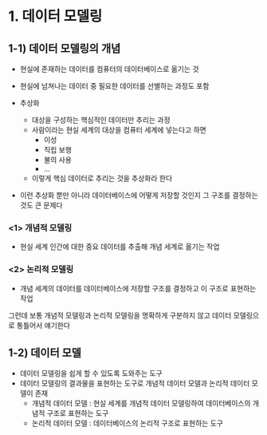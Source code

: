 # 1. 데이터 모델링

## 1-1) 데이터 모델링의 개념

- 현실에 존재하는 데이터를 컴퓨터의 데이터베이스로 옮기는 것
- 현실에 넘쳐나는 데이터 중 필요한 데이터를 선별하는 과정도 포함

- 추상화
  - 대상을 구성하는 핵심적인 데이터만 추리는 과정
  - 사람이라는 현실 세계의 대상을 컴퓨터 세계에 넣는다고 하면
    - 이성
    - 직립 보행
    - 불의 사용
    - ...
  - 이렇게 핵심 데이터로 추리는 것을 추상화라 한다
- 이런 추상화 뿐만 아니라 데이터베이스에 어떻게 저장할 것인지 그 구조를 결정하는 것도 큰 문제다

### <1> 개념적 모델링

- 현실 세계 인간에 대한 중요 데이터를 추출해 개념 세계로 옮기는 작업

### <2> 논리적 모델링

- 개념 세계의 데이터를 데이터베이스에 저장할 구조를 결정하고 이 구조로 표현하는 작업

그런데 보통 개념적 모델링과 논리적 모델링을 명확하게 구분하지 않고 데이터 모델링으로 통틀어서 얘기한다

## 1-2) 데이터 모델

- 데이터 모델링을 쉽게 할 수 있도록 도와주는 도구
- 데이터 모델링의 결과물을 표현하는 도구로 개념적 데이터 모델과 논리적 데이터 모델이 존재
  - 개념적 데이터 모델 : 현실 세계를 개념적 데이터 모델링하여 데이터베이스의 개념적 구조로 표현하는 도구
  - 논리적 데이터 모델 : 데이터베이스의 논리적 구조로 표현하는 도구
